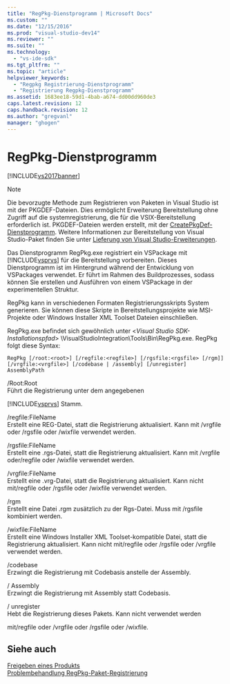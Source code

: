 ```yaml
---
title: "RegPkg-Dienstprogramm | Microsoft Docs"
ms.custom: ""
ms.date: "12/15/2016"
ms.prod: "visual-studio-dev14"
ms.reviewer: ""
ms.suite: ""
ms.technology: 
  - "vs-ide-sdk"
ms.tgt_pltfrm: ""
ms.topic: "article"
helpviewer_keywords: 
  - "Regpkg Registrierung-Dienstprogramm"
  - "Registrierung Regpkg-Dienstprogramm"
ms.assetid: 1683ee18-59d1-4bab-a674-dd00dd960de3
caps.latest.revision: 12
caps.handback.revision: 12
ms.author: "gregvanl"
manager: "ghogen"
---
```

# RegPkg-Dienstprogramm
[!INCLUDE[vs2017banner](../../code-quality/includes/vs2017banner.md)]

> [!NOTE]
>  Die bevorzugte Methode zum Registrieren von Paketen in Visual Studio ist mit der PKGDEF\-Dateien. Dies ermöglicht Erweiterung Bereitstellung ohne Zugriff auf die systemregistrierung, die für die VSIX\-Bereitstellung erforderlich ist. PKGDEF\-Dateien werden erstellt, mit der [CreatePkgDef\-Dienstprogramm](../../extensibility/internals/createpkgdef-utility.md). Weitere Informationen zur Bereitstellung von Visual Studio\-Paket finden Sie unter [Lieferung von Visual Studio\-Erweiterungen](../../extensibility/shipping-visual-studio-extensions.md).  
  
 Das Dienstprogramm RegPkg.exe registriert ein VSPackage mit [!INCLUDE[vsprvs](../../code-quality/includes/vsprvs_md.md)] für die Bereitstellung vorbereiten. Dieses Dienstprogramm ist im Hintergrund während der Entwicklung von VSPackages verwendet. Er führt im Rahmen des Buildprozesses, sodass können Sie erstellen und Ausführen von einem VSPackage in der experimentellen Struktur.  
  
 RegPkg kann in verschiedenen Formaten Registrierungsskripts System generieren. Sie können diese Skripte in Bereitstellungsprojekte wie MSI\-Projekte oder Windows Installer XML Toolset Dateien einschließen.  
  
 RegPkg.exe befindet sich gewöhnlich unter \<*Visual Studio SDK\-Installationspfad*\> \\VisualStudioIntegration\\Tools\\Bin\\RegPkg.exe. RegPkg folgt diese Syntax:  
  
```  
RegPkg [/root:<root>] [/regfile:<regfile>] [/rgsfile:<rgsfile> [/rgm]] [/vrgfile:<vrgfile>] [/codebase | /assembly] [/unregister] AssemblyPath  
```  
  
 \/Root:Root  
 Führt die Registrierung unter dem angegebenen  
  
 [!INCLUDE[vsprvs](../../code-quality/includes/vsprvs_md.md)] Stamm.  
  
 \/regfile:FileName  
 Erstellt eine REG\-Datei, statt die Registrierung aktualisiert.  Kann mit \/vrgfile oder \/rgsfile oder \/wixfile verwendet werden.  
  
 \/rgsfile:FileName  
 Erstellt eine .rgs\-Datei, statt die Registrierung aktualisiert.  Kann mit \/vrgfile oder\/regfile oder \/wixfile verwendet werden.  
  
 \/vrgfile:FileName  
 Erstellt eine .vrg\-Datei, statt die Registrierung aktualisiert.  Kann nicht mit\/regfile oder \/rgsfile oder \/wixfile verwendet werden.  
  
 \/rgm  
 Erstellt eine Datei .rgm zusätzlich zu der Rgs\-Datei.  Muss mit \/rgsfile kombiniert werden.  
  
 \/wixfile:FileName  
 Erstellt eine Windows Installer XML Toolset\-kompatible Datei, statt die Registrierung aktualisiert.  Kann nicht mit\/regfile oder \/rgsfile oder \/vrgfile verwendet werden.  
  
 \/codebase  
 Erzwingt die Registrierung mit Codebasis anstelle der Assembly.  
  
 \/ Assembly  
 Erzwingt die Registrierung mit Assembly statt Codebasis.  
  
 \/ unregister  
 Hebt die Registrierung dieses Pakets.  Kann nicht verwendet werden  
  
 mit\/regfile oder \/vrgfile oder \/rgsfile oder \/wixfile.  
  
## Siehe auch  
 [Freigeben eines Produkts](../../misc/releasing-a-visual-studio-integration-product.md)   
 [Problembehandlung RegPkg\-Paket\-Registrierung](../../extensibility/internals/troubleshooting-regpkg-package-registration.md)